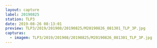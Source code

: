 ```yaml
---
layout: capture
label: 20190825
station: TLP3
date: 2019-08-26 08:13:01
preview: TLP3/2019/201908/20190825/M20190826_081301_TLP_3P.jpg
capturas:
  - imagem: TLP3/2019/201908/20190825/M20190826_081301_TLP_3P.jpg
---
```

